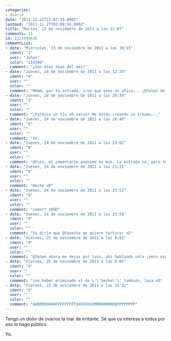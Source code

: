 ```yaml
---
categories:
- diario
date: "2011-11-22T22:07:15.000Z"
lastmod: "2011-11-27T02:09:56.000Z"
title: "Martes, 22 de noviembre de 2011 a las 22:07"
comments: 11
id: 1321999635
commentList:
- date: "Miércoles, 23 de noviembre de 2011 a las 16:15"
  ident: "1"
  user: "Johan"
  color: "114380"
  comment: "¿Son esos días del mes?"
- date: "Jueves, 24 de noviembre de 2011 a las 12:24"
  ident: "0"
  user: ""
  color: ""
  comment: "Mmmm, por tu entrada, creo que eres un chico... ¿@Johan de nuevo?"
- date: "Jueves, 24 de noviembre de 2011 a las 20:39"
  ident: "2"
  user: ""
  color: ""
  comment: "¿Parezco un tío en serio? Me estás creando un trauma..."
- date: "Jueves, 24 de noviembre de 2011 a las 20:40"
  ident: "0"
  user: ""
  color: ""
  comment: "Yo.                                                                  \nxD"
- date: "Jueves, 24 de noviembre de 2011 a las 23:02"
  ident: "0"
  user: ""
  color: ""
  comment: "@Yuzu, el comentario anónimo es mío. La entrada no, pero sé de quien es. Pero no soltaré prenda, interrogadme si queréis! xDD"
- date: "Jueves, 24 de noviembre de 2011 a las 23:25"
  ident: "0"
  user: ""
  color: ""
  comment: "Hecho xD"
- date: "Jueves, 24 de noviembre de 2011 a las 23:52"
  ident: "0"
  user: ""
  color: ""
  comment: "comor? xDDD"
- date: "Jueves, 24 de noviembre de 2011 a las 23:59"
  ident: "0"
  user: ""
  color: ""
  comment: "Yo diría que @Vaneska me quiere torturar xD"
- date: "Viernes, 25 de noviembre de 2011 a las 0:02"
  ident: "0"
  user: ""
  color: ""
  comment: "@Johan ahora me dejas por loca, ahí hablando sola ,pero espera,que ahora traigo la motosierra xD"
- date: "Viernes, 25 de noviembre de 2011 a las 0:05"
  ident: "0"
  user: ""
  color: ""
  comment: "joé haber eliminado el de \'\'hecho\'\' también, loca xD"
- date: "Viernes, 25 de noviembre de 2011 a las 15:32"
  ident: "0"
  user: ""
  color: ""
  comment: "AARRRRGHHHFFFFFFFFTXXXXXXXXMRRRRRRRROPPPPPPPP"
---
```


Tengo un dolor de ovarios la mar de irritante. Sé que os interesa a todos por eso lo hago público.                                                                               
  
Yo.